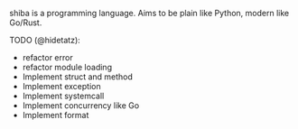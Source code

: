 shiba is a programming language. Aims to be plain like Python, modern like Go/Rust.

TODO (@hidetatz):
- refactor error
- refactor module loading
- Implement struct and method 
- Implement exception
- Implement systemcall
- Implement concurrency like Go
- Implement format
